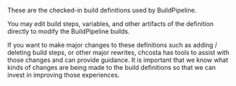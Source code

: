 These are the checked-in build definitions used by BuildPipeline.

You may edit build steps, variables, and other artifacts of the definition directly to modify the BuildPipeline builds.

If you want to make major changes to these definitions such as adding / deleting build steps, or other major rewrites, chcosta has tools to assist with those changes and can provide guidance. It is important that we know what kinds of changes are being made to the build definitions so that we can invest in improving those experiences.